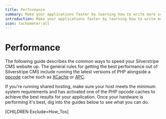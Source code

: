 ```yaml
---
title: Performance
summary: Make your applications faster by learning how to write more scalable code and ways to cache your important information.
introduction: Make your applications faster by learning how to write more scalable code and ways to cache your important information.
icon: tachometer-alt
---
```


# Performance

The following guide describes the common ways to speed your Silverstripe CMS website up. The general rules for getting
the best performance out of Silverstripe CMS include running the latest versions of PHP alongside a
[opcode](http://en.wikipedia.org/wiki/Opcode) cache such as [XCache](http://xcache.lighttpd.net/) or
[APC](http://nz2.php.net/manual/en/intro.apc.php).

If you're running shared hosting, make sure your host meets the minimum system requirements and has activated one of the
PHP opcode caches to achieve the best results for your application. Once your hardware is performing it's best, dig
into the guides below to see what you can do.

[CHILDREN Exclude=How_Tos]
